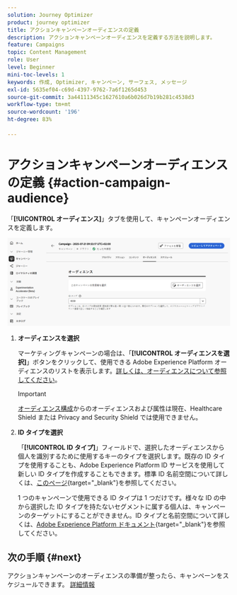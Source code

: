 ```yaml
---
solution: Journey Optimizer
product: journey optimizer
title: アクションキャンペーンオーディエンスの定義
description: アクションキャンペーンオーディエンスを定義する方法を説明します。
feature: Campaigns
topic: Content Management
role: User
level: Beginner
mini-toc-levels: 1
keywords: 作成, Optimizer, キャンペーン, サーフェス, メッセージ
exl-id: 5635ef04-c69d-4397-9762-7a6f1265d453
source-git-commit: 3a44111345c1627610a6b026d7b19b281c4538d3
workflow-type: tm+mt
source-wordcount: '196'
ht-degree: 83%

---
```


# アクションキャンペーンオーディエンスの定義 {#action-campaign-audience}

「**[!UICONTROL オーディエンス]**」タブを使用して、キャンペーンオーディエンスを定義します。

![](assets/campaign-audience.png)

1. **オーディエンスを選択**

   マーケティングキャンペーンの場合は、「**[!UICONTROL オーディエンスを選択]**」ボタンをクリックして、使用できる Adobe Experience Platform オーディエンスのリストを表示します。[詳しくは、オーディエンスについて参照してください](../audience/about-audiences.md)。

   >[!IMPORTANT]
   >
   >[オーディエンス構成](../audience/get-started-audience-orchestration.md)からのオーディエンスおよび属性は現在、Healthcare Shield または Privacy and Security Shield では使用できません。

1. **ID タイプを選択**

   「**[!UICONTROL ID タイプ]**」フィールドで、選択したオーディエンスから個人を識別するために使用するキーのタイプを選択します。既存の ID タイプを使用することも、Adobe Experience Platform ID サービスを使用して新しい ID タイプを作成することもできます。標準 ID 名前空間について詳しくは、[このページ](https://experienceleague.adobe.com/ja/docs/experience-platform/identity/features/namespaces#standard){target="_blank"}を参照してください。

   1 つのキャンペーンで使用できる ID タイプは 1 つだけです。様々な ID の中から選択した ID タイプを持たないセグメントに属する個人は、キャンペーンのターゲットにすることができません。ID タイプと名前空間について詳しくは、[Adobe Experience Platform ドキュメント](https://experienceleague.adobe.com/docs/experience-platform/identity/home.html?lang=ja){target="_blank"}を参照してください。

## 次の手順 {#next}

アクションキャンペーンのオーディエンスの準備が整ったら、キャンペーンをスケジュールできます。 [詳細情報](campaign-schedule.md)

